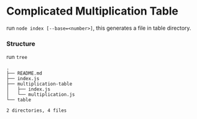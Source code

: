 # Complicated Multiplication Table

run ```node index [--base=<number>]```, this generates a file in table directory.

### Structure

run ```tree```
```shell
.
├── README.md
├── index.js
├── multiplication-table
│   ├── index.js
│   └── multiplication.js
└── table

2 directories, 4 files
```

